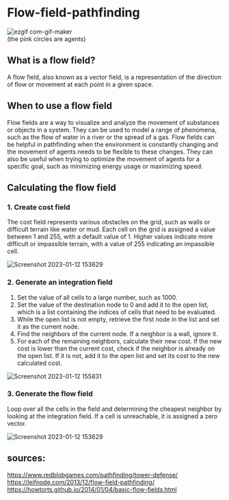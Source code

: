 # Flow-field-pathfinding
![ezgif com-gif-maker](https://user-images.githubusercontent.com/94701784/212093987-fd758d3a-2b85-4e6e-9a6a-f6be5c2a7892.gif)<br>
(the pink circles are agents)
## What is a flow field?
A flow field, also known as a vector field, is a representation of the direction of flow or movement at each point in a given space. 
## When to use a flow field
Flow fields are a way to visualize and analyze the movement of substances or objects in a system. They can be used to model a range of phenomena, such as the flow of water in a river or the spread of a gas. Flow fields can be helpful in pathfinding when the environment is constantly changing and the movement of agents needs to be flexible to these changes. They can also be useful when trying to optimize the movement of agents for a specific goal, such as minimizing energy usage or maximizing speed.
## Calculating the flow field
### 1. Create cost field
The cost field represents various obstacles on the grid, such as walls or difficult terrain like water or mud. Each cell on the grid is assigned a value between 1 and 255, with a default value of 1. Higher values indicate more difficult or impassible terrain, with a value of 255 indicating an impassible cell.<br>

![Screenshot 2023-01-12 153629](https://user-images.githubusercontent.com/94701784/212095761-25c389e1-6f04-4de0-b625-735549dc8931.png)
### 2. Generate an integration field
1. Set the value of all cells to a large number, such as 1000.
2. Set the value of the destination node to 0 and add it to the open list, which is a list containing the indices of cells that need to be evaluated.
3. While the open list is not empty, retrieve the first node in the list and set it as the current node.
4. Find the neighbors of the current node. If a neighbor is a wall, ignore it.
5. For each of the remaining neighbors, calculate their new cost. If the new cost is lower than the current cost, check if the neighbor is already on the open list. If it is not, add it to the open list and set its cost to the new calculated cost.<br>

![Screenshot 2023-01-12 155831](https://user-images.githubusercontent.com/94701784/212100992-87559aef-a10f-467a-9589-ce14ddb7611f.png)
### 3. Generate the flow field
Loop over all the cells in the field and determining the cheapest neighbor by looking at the integration field. If a cell is unreachable, it is assigned a zero vector.<br>

![Screenshot 2023-01-12 153629](https://user-images.githubusercontent.com/94701784/212096826-cdecc9bc-8430-471d-8107-bfb3d5b0b447.png)
## sources:
https://www.redblobgames.com/pathfinding/tower-defense/ <br>
https://leifnode.com/2013/12/flow-field-pathfinding/ <br>
https://howtorts.github.io/2014/01/04/basic-flow-fields.html <br>
